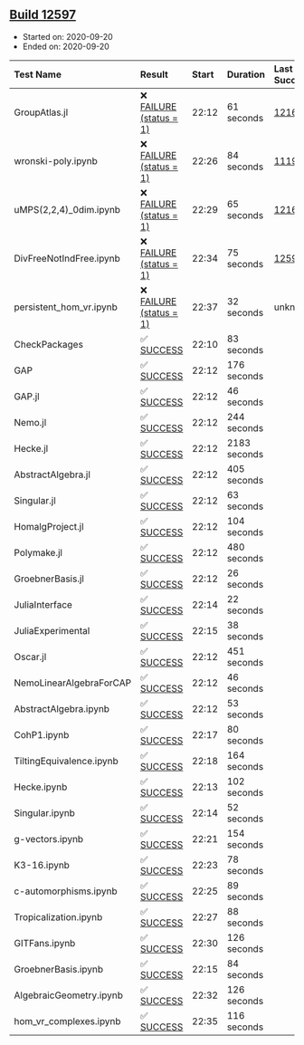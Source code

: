 ## [Build 12597](https://oscarci.mathematik.uni-kl.de/job/oscar/12597/)

* Started on: 2020-09-20
* Ended on: 2020-09-20

| Test Name    | Result | Start | Duration | Last Success | First Failure |
|:-------------|:-------|:------|:---------|:-------------|:--------------|
| GroupAtlas.jl | ❌ [FAILURE (status = 1)](https://oscarci.mathematik.uni-kl.de/job/oscar/12597/artifact/logs/build-12597/GroupAtlas.jl.log) | 22:12 | 61 seconds | [12167](https://oscarci.mathematik.uni-kl.de/job/oscar/12167/) | [12168](https://oscarci.mathematik.uni-kl.de/job/oscar/12168/) |
| wronski-poly.ipynb | ❌ [FAILURE (status = 1)](https://oscarci.mathematik.uni-kl.de/job/oscar/12597/artifact/logs/build-12597/wronski-poly.ipynb.log) | 22:26 | 84 seconds | [11192](https://oscarci.mathematik.uni-kl.de/job/oscar/11192/) | [11193](https://oscarci.mathematik.uni-kl.de/job/oscar/11193/) |
| uMPS(2,2,4)_0dim.ipynb | ❌ [FAILURE (status = 1)](https://oscarci.mathematik.uni-kl.de/job/oscar/12597/artifact/logs/build-12597/uMPS-2-2-4-_0dim.ipynb.log) | 22:29 | 65 seconds | [12167](https://oscarci.mathematik.uni-kl.de/job/oscar/12167/) | [12168](https://oscarci.mathematik.uni-kl.de/job/oscar/12168/) |
| DivFreeNotIndFree.ipynb | ❌ [FAILURE (status = 1)](https://oscarci.mathematik.uni-kl.de/job/oscar/12597/artifact/logs/build-12597/DivFreeNotIndFree.ipynb.log) | 22:34 | 75 seconds | [12594](https://oscarci.mathematik.uni-kl.de/job/oscar/12594/) | [12595](https://oscarci.mathematik.uni-kl.de/job/oscar/12595/) |
| persistent_hom_vr.ipynb | ❌ [FAILURE (status = 1)](https://oscarci.mathematik.uni-kl.de/job/oscar/12597/artifact/logs/build-12597/persistent_hom_vr.ipynb.log) | 22:37 | 32 seconds | unknown | unknown |
| CheckPackages | ✅ [SUCCESS](https://oscarci.mathematik.uni-kl.de/job/oscar/12597/artifact/logs/build-12597/CheckPackages.log) | 22:10 | 83 seconds |  |  |
| GAP | ✅ [SUCCESS](https://oscarci.mathematik.uni-kl.de/job/oscar/12597/artifact/logs/build-12597/GAP.log) | 22:12 | 176 seconds |  |  |
| GAP.jl | ✅ [SUCCESS](https://oscarci.mathematik.uni-kl.de/job/oscar/12597/artifact/logs/build-12597/GAP.jl.log) | 22:12 | 46 seconds |  |  |
| Nemo.jl | ✅ [SUCCESS](https://oscarci.mathematik.uni-kl.de/job/oscar/12597/artifact/logs/build-12597/Nemo.jl.log) | 22:12 | 244 seconds |  |  |
| Hecke.jl | ✅ [SUCCESS](https://oscarci.mathematik.uni-kl.de/job/oscar/12597/artifact/logs/build-12597/Hecke.jl.log) | 22:12 | 2183 seconds |  |  |
| AbstractAlgebra.jl | ✅ [SUCCESS](https://oscarci.mathematik.uni-kl.de/job/oscar/12597/artifact/logs/build-12597/AbstractAlgebra.jl.log) | 22:12 | 405 seconds |  |  |
| Singular.jl | ✅ [SUCCESS](https://oscarci.mathematik.uni-kl.de/job/oscar/12597/artifact/logs/build-12597/Singular.jl.log) | 22:12 | 63 seconds |  |  |
| HomalgProject.jl | ✅ [SUCCESS](https://oscarci.mathematik.uni-kl.de/job/oscar/12597/artifact/logs/build-12597/HomalgProject.jl.log) | 22:12 | 104 seconds |  |  |
| Polymake.jl | ✅ [SUCCESS](https://oscarci.mathematik.uni-kl.de/job/oscar/12597/artifact/logs/build-12597/Polymake.jl.log) | 22:12 | 480 seconds |  |  |
| GroebnerBasis.jl | ✅ [SUCCESS](https://oscarci.mathematik.uni-kl.de/job/oscar/12597/artifact/logs/build-12597/GroebnerBasis.jl.log) | 22:12 | 26 seconds |  |  |
| JuliaInterface | ✅ [SUCCESS](https://oscarci.mathematik.uni-kl.de/job/oscar/12597/artifact/logs/build-12597/JuliaInterface.log) | 22:14 | 22 seconds |  |  |
| JuliaExperimental | ✅ [SUCCESS](https://oscarci.mathematik.uni-kl.de/job/oscar/12597/artifact/logs/build-12597/JuliaExperimental.log) | 22:15 | 38 seconds |  |  |
| Oscar.jl | ✅ [SUCCESS](https://oscarci.mathematik.uni-kl.de/job/oscar/12597/artifact/logs/build-12597/Oscar.jl.log) | 22:12 | 451 seconds |  |  |
| NemoLinearAlgebraForCAP | ✅ [SUCCESS](https://oscarci.mathematik.uni-kl.de/job/oscar/12597/artifact/logs/build-12597/NemoLinearAlgebraForCAP.log) | 22:12 | 46 seconds |  |  |
| AbstractAlgebra.ipynb | ✅ [SUCCESS](https://oscarci.mathematik.uni-kl.de/job/oscar/12597/artifact/logs/build-12597/AbstractAlgebra.ipynb.log) | 22:12 | 53 seconds |  |  |
| CohP1.ipynb | ✅ [SUCCESS](https://oscarci.mathematik.uni-kl.de/job/oscar/12597/artifact/logs/build-12597/CohP1.ipynb.log) | 22:17 | 80 seconds |  |  |
| TiltingEquivalence.ipynb | ✅ [SUCCESS](https://oscarci.mathematik.uni-kl.de/job/oscar/12597/artifact/logs/build-12597/TiltingEquivalence.ipynb.log) | 22:18 | 164 seconds |  |  |
| Hecke.ipynb | ✅ [SUCCESS](https://oscarci.mathematik.uni-kl.de/job/oscar/12597/artifact/logs/build-12597/Hecke.ipynb.log) | 22:13 | 102 seconds |  |  |
| Singular.ipynb | ✅ [SUCCESS](https://oscarci.mathematik.uni-kl.de/job/oscar/12597/artifact/logs/build-12597/Singular.ipynb.log) | 22:14 | 52 seconds |  |  |
| g-vectors.ipynb | ✅ [SUCCESS](https://oscarci.mathematik.uni-kl.de/job/oscar/12597/artifact/logs/build-12597/g-vectors.ipynb.log) | 22:21 | 154 seconds |  |  |
| K3-16.ipynb | ✅ [SUCCESS](https://oscarci.mathematik.uni-kl.de/job/oscar/12597/artifact/logs/build-12597/K3-16.ipynb.log) | 22:23 | 78 seconds |  |  |
| c-automorphisms.ipynb | ✅ [SUCCESS](https://oscarci.mathematik.uni-kl.de/job/oscar/12597/artifact/logs/build-12597/c-automorphisms.ipynb.log) | 22:25 | 89 seconds |  |  |
| Tropicalization.ipynb | ✅ [SUCCESS](https://oscarci.mathematik.uni-kl.de/job/oscar/12597/artifact/logs/build-12597/Tropicalization.ipynb.log) | 22:27 | 88 seconds |  |  |
| GITFans.ipynb | ✅ [SUCCESS](https://oscarci.mathematik.uni-kl.de/job/oscar/12597/artifact/logs/build-12597/GITFans.ipynb.log) | 22:30 | 126 seconds |  |  |
| GroebnerBasis.ipynb | ✅ [SUCCESS](https://oscarci.mathematik.uni-kl.de/job/oscar/12597/artifact/logs/build-12597/GroebnerBasis.ipynb.log) | 22:15 | 84 seconds |  |  |
| AlgebraicGeometry.ipynb | ✅ [SUCCESS](https://oscarci.mathematik.uni-kl.de/job/oscar/12597/artifact/logs/build-12597/AlgebraicGeometry.ipynb.log) | 22:32 | 126 seconds |  |  |
| hom_vr_complexes.ipynb | ✅ [SUCCESS](https://oscarci.mathematik.uni-kl.de/job/oscar/12597/artifact/logs/build-12597/hom_vr_complexes.ipynb.log) | 22:35 | 116 seconds |  |  |
